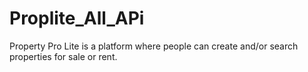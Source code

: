 # Proplite_All_APi
Property Pro Lite is a platform where people can create and/or search properties for sale or rent. 
